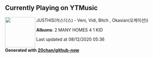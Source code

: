 ## Currently Playing on YTMusic

[<img align="left" width="100" src="https://lh3.googleusercontent.com/IRaYAffVgeONy_6eG8_w-elapvI0oilQlv1-9iEFfIGu-i18r65-dnZuU712bDZCO0EYiopHV09DyfMn">](https://music.youtube.com/channel/UCQ35pW9P3Fe6fB8_Gt_LUgw)

JUSTHIS(저스디스) - Veni, Vidi, Bitch , Okasian(오케이션))

**Albums**: 2 MANY HOMES 4 1 KID

Last updated at 08/12/2020 05:36

#### Generated with [20chan/github-now](https://github.com/20chan/github-now)


<!--
**20chan/20chan** is a ✨ _special_ ✨ repository because its `README.md` (this file) appears on your GitHub profile.

Here are some ideas to get you started:

- 🔭 I’m currently working on ...
- 🌱 I’m currently learning ...
- 👯 I’m looking to collaborate on ...
- 🤔 I’m looking for help with ...
- 💬 Ask me about ...
- 📫 How to reach me: ...
- 😄 Pronouns: ...
- ⚡ Fun fact: ...
-->
